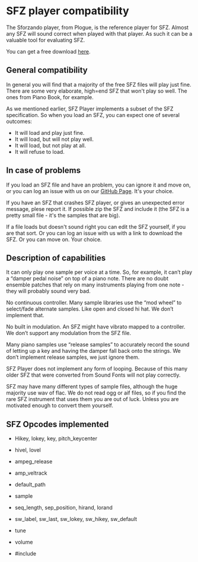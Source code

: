 
# SFZ player compatibility

The Sforzando player, from Plogue, is the reference player for SFZ. Almost any SFZ will sound correct when played with that player. As such it can be a valuable tool for evaluating SFZ.

You can get a free download [here](https://www.plogue.com/products/sforzando.html).

## General compatibility

In general you will find that a majority of the free SFZ files will play just fine. There are some very elaborate, high=end SFZ that won't play so well. The ones from Piano Book, for example.

As we mentioned earlier, SFZ Player implements a subset of the SFZ specification. So when you load an SFZ, you can expect one of several outcomes:

* It will load and play just fine.
* It will load, but will not play well.
* It will load, but not play at all.
* It will refuse to load.

## In case of problems

If you load an SFZ file and have an problem, you can ignore it and move on, or you can log an issue with us on our [GitHub Page](https://github.com/squinkylabs/SquinkyVCV/issues). It's your choice.

If you have an SFZ that crashes SFZ player, or gives an unexpected error message, plese report it. If possible zip the SFZ and include it (the SFZ is a pretty small file - it's the samples that are big).

If a file loads but doesn't sound right you can edit the SFZ yourself, if you are that sort. Or you can log an issue with us with a link to download the SFZ. Or you can move on. Your choice.

## Description of capabilities

It can only play one sample per voice at a time. So, for example, it can’t play a “damper pedal noise” on top of a piano note. There are no doubt ensemble patches that rely on many instruments playing from one note - they will probably sound very bad.

No continuous controller. Many sample libraries use the “mod wheel” to select/fade alternate samples. Like open and closed hi hat. We don’t implement that.

No built in modulation. An SFZ might have vibrato mapped to a controller. We don’t support any modulation from the SFZ file.

Many piano samples use “release samples” to accurately record the sound of letting up a key and having the damper fall back onto the strings. We don’t implement release samples, we just ignore them.

SFZ Player does not implement any form of looping. Because of this many older SFZ that were converted from Sound Fonts will not play correctly.

SFZ may have many different types of sample files, although the huge majority use wav of flac. We do not read ogg or aif files, so if you find the rare SFZ instrument that uses them you are out of luck. Unless you are motivated enough to convert them yourself.

## SFZ Opcodes implemented

* Hikey, lokey, key, pitch_keycenter

* hivel, lovel

* ampeg_release

* amp_veltrack

* default_path

* sample

* seq_length, sep_position, hirand, lorand 

* sw_label, sw_last, sw_lokey, sw_hikey, sw_default

* tune

* volume

* #include
